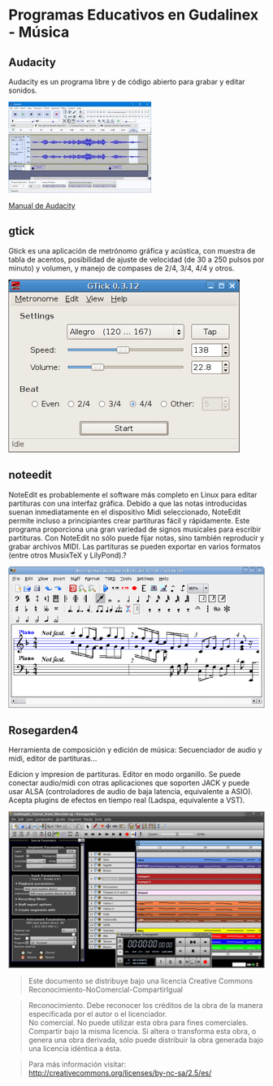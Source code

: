 # Programas Educativos en Gudalinex - Música

## Audacity

Audacity es un programa libre y de código abierto para grabar y editar sonidos.  
  
![audio](../img/audicity.jpg "audio")  
  
[Manual de Audacity](http://mosaic.uoc.edu/pdf/Captura_y_Edicion_de_Audio_con_Herramientas_Libres_II.pdf)  
  
## gtick

Gtick es una aplicación de metrónomo gráfica y acústica, con muestra de tabla de acentos, posibilidad de ajuste de velocidad (de 30 a 250 pulsos por minuto) y volumen, y manejo de compases de 2/4, 3/4, 4/4 y otros.  
  
![music](../img/gtick.png "music")  
  
## noteedit

NoteEdit es probablemente el software más completo en Linux para editar partituras con una interfaz gráfica. Debido a que las notas introducidas suenan inmediatamente en el dispositivo Midi seleccionado, NoteEdit permite incluso a principiantes crear partituras fácil y rápidamente. Este programa proporciona una gran variedad de signos musicales para escribir partituras. Con NoteEdit no sólo puede fijar notas, sino también reproducir y grabar archivos MIDI. Las partituras se pueden exportar en varios formatos (entre otros MusixTeX y LilyPond).?  
  
![noteedit](../img/noteedit.png "noteedit")  
  
## Rosegarden4

Herramienta de composición y edición de música: Secuenciador de audio y midi, editor de partituras...  
  
Edicion y impresion de partituras. Editor en modo organillo. Se puede conectar audio/midi con otras aplicaciones que soporten JACK y puede usar ALSA (controladores de audio de baja latencia, equivalente a ASIO). Acepta plugins de efectos en tiempo real (Ladspa, equivalente a VST).  
  
![rosegarden](../img/rose.png "rosegarden")  
  
  
> Este documento se distribuye bajo una licencia Creative Commons Reconocimiento-NoComercial-CompartirIgual  
  
> Reconocimiento. Debe reconocer los créditos de la obra de la manera especificada por el autor o el licenciador.  
> No comercial. No puede utilizar esta obra para fines comerciales.  
> Compartir bajo la misma licencia. Si altera o transforma esta obra, o genera una obra derivada, sólo puede distribuir la obra generada bajo una licencia idéntica a ésta.  
  
  
> Para más información visitar: http://creativecommons.org/licenses/by-nc-sa/2.5/es/